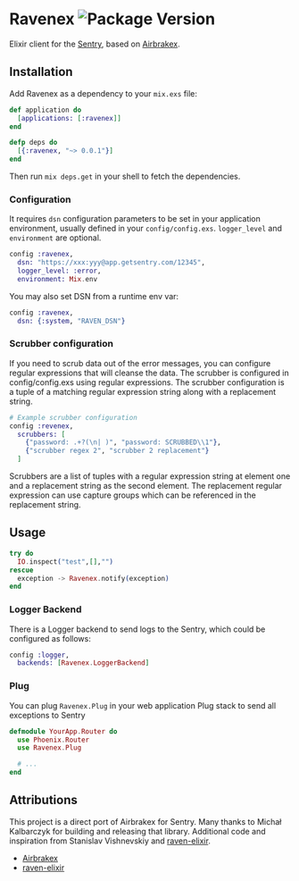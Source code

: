 # Ravenex ![Package Version](https://img.shields.io/hexpm/v/ravenex.svg)

Elixir client for the [Sentry](https://getsentry.com), based on [Airbrakex](https://github.com/fazibear/airbrakex).

## Installation

Add Ravenex as a dependency to your `mix.exs` file:

```elixir
def application do
  [applications: [:ravenex]]
end

defp deps do
  [{:ravenex, "~> 0.0.1"}]
end
```

Then run `mix deps.get` in your shell to fetch the dependencies.

### Configuration

It requires `dsn` configuration parameters to be set
in your application environment, usually defined in your `config/config.exs`.
`logger_level` and `environment` are optional.

```elixir
config :ravenex,
  dsn: "https://xxx:yyy@app.getsentry.com/12345",
  logger_level: :error,
  environment: Mix.env
```

You may also set DSN from a runtime env var:

```elixir
config :ravenex,
  dsn: {:system, "RAVEN_DSN"}
```

### Scrubber configuration

If you need to scrub data out of the error messages, you can configure regular
expressions that will cleanse the data. The scrubber is configured in config/config.exs
using regular expressions. The scrubber configuration is a tuple of a matching
regular expression string along with a replacement string.

```elixir
# Example scrubber configuration
config :revenex,
  scrubbers: [
    {"password: .+?(\n| )", "password: SCRUBBED\\1"},
    {"scrubber regex 2", "scrubber 2 replacement"}
  ]
```
Scrubbers are a list of tuples with a regular expression string at element one and a replacement string as the second element. The replacement regular expression can use capture groups which can be referenced in the replacement string.

## Usage

```elixir
try do
  IO.inspect("test",[],"")
rescue
  exception -> Ravenex.notify(exception)
end
```

### Logger Backend

There is a Logger backend to send logs to the Sentry,
which could be configured as follows:

```elixir
config :logger,
  backends: [Ravenex.LoggerBackend]
```

### Plug

You can plug `Ravenex.Plug` in your web application Plug stack to send all exceptions to Sentry

```elixir
defmodule YourApp.Router do
  use Phoenix.Router
  use Ravenex.Plug

  # ...
end
```

## Attributions

This project is a direct port of Airbrakex for Sentry. Many thanks to Michał Kalbarczyk for building and releasing that library. Additional code and inspiration from Stanislav Vishnevskiy and [raven-elixir](https://github.com/vishnevskiy/raven-elixir).

 - [Airbrakex](https://github.com/fazibear/airbrakex)
 - [raven-elixir](https://github.com/vishnevskiy/raven-elixir)
